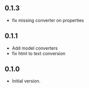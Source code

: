 ## 0.1.3
- fix missing converter on properties

## 0.1.1
- Add model converters
- fix html to text conversion

## 0.1.0

- Initial version.
